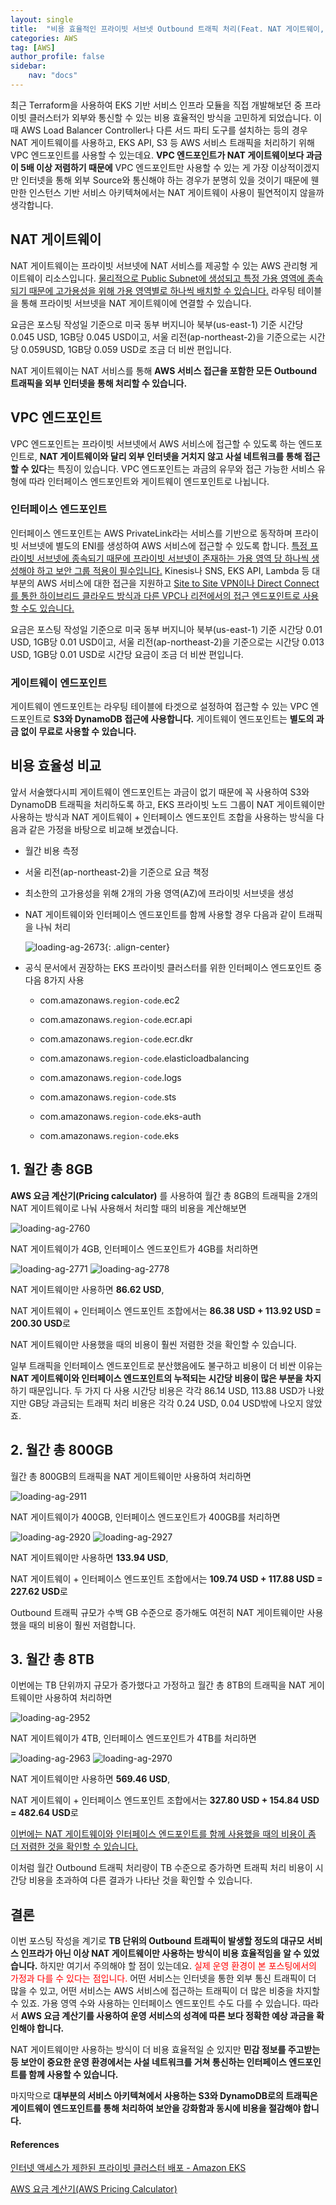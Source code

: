 ```yaml
---
layout: single
title:  "비용 효율적인 프라이빗 서브넷 Outbound 트래픽 처리(Feat. NAT 게이트웨이, VPC 엔드포인트)"
categories: AWS
tag: [AWS]
author_profile: false
sidebar:
    nav: "docs"
---
```


최근 Terraform을 사용하여 EKS 기반 서비스 인프라 모듈을 직접 개발해보던 중 프라이빗 클러스터가 외부와 통신할 수 있는 비용 효율적인 방식을 고민하게 되었습니다. 이 때 AWS Load Balancer Controller나 다른 서드 파티 도구를 설치하는 등의 경우 NAT 게이트웨이를 사용하고, EKS API, S3 등 AWS 서비스 트래픽을 처리하기 위해 VPC 엔드포인트를 사용할 수 있는데요. **VPC 엔드포인트가 NAT 게이트웨이보다 과금이 5배 이상 저렴하기 때문에** VPC 엔드포인트만 사용할 수 있는 게 가장 이상적이겠지만 인터넷을 통해 외부 Source와 통신해야 하는 경우가 분명히 있을 것이기 때문에 웬만한 인스턴스 기반 서비스 아키텍쳐에서는 NAT 게이트웨이 사용이 필연적이지 않을까 생각합니다.

## NAT 게이트웨이

NAT 게이트웨이는 프라이빗 서브넷에 NAT 서비스를 제공할 수 있는 AWS 관리형 게이트웨이 리소스입니다. <u>물리적으로 Public Subnet에 생성되고 특정 가용 영역에 종속되기 때문에 고가용성을 위해 가용 영역별로 하나씩 배치할 수 있습니다.</u> 라우팅 테이블을 통해 프라이빗 서브넷을 NAT 게이트웨이에 연결할 수 있습니다.

요금은 포스팅 작성일 기준으로 미국 동부 버지니아 북부(us-east-1) 기준 시간당 0.045 USD, 1GB당 0.045 USD이고, 서울 리전(ap-northeast-2)을 기준으로는 시간당 0.059USD, 1GB당 0.059 USD로 조금 더 비싼 편입니다.

NAT 게이트웨이는 NAT 서비스를 통해 **AWS 서비스 접근을 포함한 모든 Outbound 트래픽을 외부 인터넷을 통해 처리할 수 있습니다.**

## VPC 엔드포인트

VPC 엔드포인트는 프라이빗 서브넷에서 AWS 서비스에 접근할 수 있도록 하는 엔드포인트로, **NAT 게이트웨이와 달리 외부 인터넷을 거치지 않고 사설 네트워크를 통해 접근할 수 있다**는 특징이 있습니다. VPC 엔드포인트는 과금의 유무와 접근 가능한 서비스 유형에 따라 인터페이스 엔드포인트와 게이트웨이 엔드포인트로 나뉩니다.

### 인터페이스 엔드포인트

인터페이스 엔드포인트는 AWS PrivateLink라는 서비스를 기반으로 동작하며 프라이빗 서브넷에 별도의 ENI를 생성하여 AWS 서비스에 접근할 수 있도록 합니다. <u>특정 프라이빗 서브넷에 종속되기 때문에 프라이빗 서브넷이 존재하는 가용 영역 당 하나씩 생성해야 하고 보안 그룹 적용이 필수입니다.</u> Kinesis나 SNS, EKS API, Lambda 등 대부분의 AWS 서비스에 대한 접근을 지원하고 <u>Site to Site VPN이나 Direct Connect를 통한 하이브리드 클라우드 방식과 다른 VPC나 리전에서의 접근 엔드포인트로 사용할 수도 있습니다.</u>

요금은 포스팅 작성일 기준으로 미국 동부 버지니아 북부(us-east-1) 기준 시간당 0.01 USD, 1GB당 0.01 USD이고, 서울 리전(ap-northeast-2)을 기준으로는 시간당 0.013 USD, 1GB당 0.01 USD로 시간당 요금이 조금 더 비싼 편입니다.

### 게이트웨이 엔드포인트

게이트웨이 엔드포인트는 라우팅 테이블에 타겟으로 설정하여 접근할 수 있는 VPC 엔드포인트로 **S3와 DynamoDB 접근에 사용합니다.** 게이트웨이 엔드포인트는 **별도의 과금 없이 무료로 사용할 수 있습니다.**

## 비용 효율성 비교

앞서 서술했다시피 게이트웨이 엔드포인트는 과금이 없기 때문에 꼭 사용하여 S3와 DynamoDB 트래픽을 처리하도록 하고, EKS 프라이빗 노드 그룹이 NAT 게이트웨이만 사용하는 방식과 NAT 게이트웨이 + 인터페이스 엔드포인트 조합을 사용하는 방식을 다음과 같은 가정을 바탕으로 비교해 보겠습니다.

- 월간 비용 측정

- 서울 리전(ap-northeast-2)을 기준으로 요금 책정

- 최소한의 고가용성을 위해 2개의 가용 영역(AZ)에 프라이빗 서브넷을 생성

- NAT 게이트웨이와 인터페이스 엔드포인트를 함께 사용할 경우 다음과 같이 트래픽을 나눠 처리
  
  <img title="" src="../../images/2025-07-13-eks_nat_enp/523f06708e6263c617f26e22d25a6c6a8fb9ae21.png" alt="loading-ag-2673" data-align="center">{: .align-center}

- 공식 문서에서 권장하는 EKS 프라이빗 클러스터를 위한 인터페이스 엔드포인트 중 다음 8가지 사용
  
  - com.amazonaws.`region-code`.ec2
  
  - com.amazonaws.`region-code`.ecr.api
  
  - com.amazonaws.`region-code`.ecr.dkr
  
  - com.amazonaws.`region-code`.elasticloadbalancing
  
  - com.amazonaws.`region-code`.logs
  
  - com.amazonaws.`region-code`.sts
  
  - com.amazonaws.`region-code`.eks-auth
  
  - com.amazonaws.`region-code`.eks

## 1. 월간 총 8GB

**AWS 요금 계산기(Pricing calculator)** 를 사용하여 월간 총 8GB의 트래픽을 2개의 NAT 게이트웨이로 나눠 사용해서 처리할 때의 비용을 계산해보면

<img title="" src="../../images/2025-07-13-eks_nat_enp/66e518e0dedec8b6a754f030b2dbfecafc2ff68f.png" alt="loading-ag-2760" data-align="center">

NAT 게이트웨이가 4GB, 인터페이스 엔드포인트가 4GB를 처리하면

<img title="" src="../../images/2025-07-13-eks_nat_enp/694b6721910d59fcf9994d96cf8bd7e7885f1f8b.png" alt="loading-ag-2771" data-align="center">

<img title="" src="../../images/2025-07-13-eks_nat_enp/e6012fb778097cdddcf740af0d2581476508909a.png" alt="loading-ag-2778" data-align="center">

NAT 게이트웨이만 사용하면 **86.62 USD**, 

NAT 게이트웨이 + 인터페이스 엔드포인트 조합에서는 **86.38 USD + 113.92 USD = 200.30 USD**로

NAT 게이트웨이만 사용했을 때의 비용이 훨씬 저렴한 것을 확인할 수 있습니다.

일부 트래픽을 인터페이스 엔드포인트로 분산했음에도 불구하고 비용이 더 비싼 이유는 **NAT 게이트웨이와 인터페이스 엔드포인트의 누적되는 시간당 비용이 많은 부분을 차지**하기 때문입니다. 두 가지 다 사용 시간당 비용은 각각 86.14 USD, 113.88 USD가 나왔지만 GB당 과금되는 트래픽 처리 비용은 각각 0.24 USD, 0.04 USD밖에 나오지 않았죠.

## 2. 월간 총 800GB

월간 총 800GB의 트래픽을 NAT 게이트웨이만 사용하여 처리하면

<img title="" src="../../images/2025-07-13-eks_nat_enp/e1173cdb8669d3ea99c287b899c13e9c277412e3.png" alt="loading-ag-2911" data-align="center">

NAT 게이트웨이가 400GB, 인터페이스 엔드포인트가 400GB를 처리하면

<img title="" src="../../images/2025-07-13-eks_nat_enp/f41664df3e71488d8674e95a8ff4f074b4d657e5.png" alt="loading-ag-2920" data-align="center">

<img title="" src="../../images/2025-07-13-eks_nat_enp/e0b74f5e6e0caa83e2ef2c59c64264f4837a4646.png" alt="loading-ag-2927" data-align="center">

NAT 게이트웨이만 사용하면 **133.94 USD**,

NAT 게이트웨이 + 인터페이스 엔드포인트 조합에서는 **109.74 USD + 117.88 USD = 227.62 USD**로

Outbound 트래픽 규모가 수백 GB 수준으로 증가해도 여전히 NAT 게이트웨이만 사용했을 때의 비용이 훨씬 저렴합니다.

## 3. 월간 총 8TB

이번에는 TB 단위까지 규모가 증가했다고 가정하고 월간 총 8TB의 트래픽을 NAT 게이트웨이만 사용하여 처리하면

<img title="" src="../../images/2025-07-13-eks_nat_enp/dbf9932cc13ba93754e018c856e64e77c4fa5589.png" alt="loading-ag-2952" data-align="center">

NAT 게이트웨이가 4TB, 인터페이스 엔드포인트가 4TB를 처리하면

<img title="" src="../../images/2025-07-13-eks_nat_enp/a9581537917802c6b37759dc6a771c3826e5cb54.png" alt="loading-ag-2963" data-align="center">

<img title="" src="../../images/2025-07-13-eks_nat_enp/618f83bb5df65d74e2da2f1041c54d74ad461b0e.png" alt="loading-ag-2970" data-align="center">

NAT 게이트웨이만 사용하면 **569.46 USD**,

NAT 게이트웨이 + 인터페이스 엔드포인트 조합에서는 **327.80 USD + 154.84 USD = 482.64 USD**로

<u>이번에는 NAT 게이트웨이와 인터페이스 엔드포인트를 함께 사용했을 때의 비용이 좀 더 저렴한 것을 확인할 수 있습니다.</u>

이처럼 월간 Outbound 트래픽 처리량이 TB 수준으로 증가하면 트래픽 처리 비용이 시간당 비용을 초과하여 다른 결과가 나타난 것을 확인할 수 있습니다.

## 결론

이번 포스팅 작성을 계기로 **TB 단위의 Outbound 트래픽이 발생할 정도의 대규모 서비스 인프라가 아닌 이상 NAT 게이트웨이만 사용하는 방식이 비용 효율적임을 알 수 있었습니다.** 하지만 여기서 주의해야 할 점이 있는데요. <span style="color:red">실제 운영 환경이 본 포스팅에서의 가정과 다를 수 있다는 점입니다.</span> 어떤 서비스는 인터넷을 통한 외부 통신 트래픽이 더 많을 수 있고, 어떤 서비스는 AWS 서비스에 접근하는 트래픽이 더 많은 비중을 차지할 수 있죠. 가용 영역 수와 사용하는 인터페이스 엔드포인트 수도 다를 수 있습니다. 따라서 **AWS 요금 계산기를 사용하여 운영 서비스의 성격에 따른 보다 정확한 예상 과금을 확인해야 합니다.**

NAT 게이트웨이만 사용하는 방식이 더 비용 효율적일 순 있지만 **민감 정보를 주고받는 등 보안이 중요한 운영 환경에서는 사설 네트워크를 거쳐 통신하는 인터페이스 엔드포인트를 함께 사용할 수 있습니다.**

마지막으로 **대부분의 서비스 아키텍쳐에서 사용하는 S3와 DynamoDB로의 트래픽은 게이트웨이 엔드포인트를 통해 처리하여 보안을 강화함과 동시에 비용을 절감해야 합니다.**

#### References

[인터넷 액세스가 제한된 프라이빗 클러스터 배포 - Amazon EKS](https://docs.aws.amazon.com/ko_kr/eks/latest/userguide/private-clusters.html)

[AWS 요금 계산기(AWS Pricing Calculator)](https://calculator.aws/#/)
